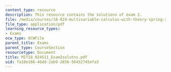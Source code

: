 ```yaml
---
content_type: resource
description: This resource contains the solutions of exam 2.
file: /media/courses/18-024-multivariable-calculus-with-theory-spring-2011/fa10e18646dd2ab9265656432745efa3_MIT18_024S11_Exam2solutns.pdf
file_type: application/pdf
learning_resource_types:
- Exams
ocw_type: OCWFile
parent_title: Exams
parent_type: CourseSection
resourcetype: Document
title: MIT18_024S11_Exam2solutns.pdf
uid: fa10e186-46dd-2ab9-2656-56432745efa3
---
```

